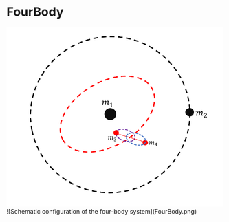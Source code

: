 # FourBody
<img src="FourBody.png" alt="Schematic configuration of the four-body system" height="50%">
![Schematic configuration of the four-body system](FourBody.png)
